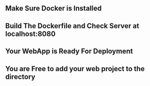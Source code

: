## Make Sure Docker is Installed
## Build The Dockerfile and Check Server at localhost:8080
## Your WebApp is Ready For Deployment
## You are Free to add your web project to the directory
